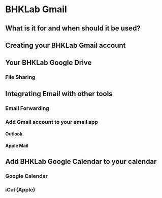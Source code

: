 # BHKLab Gmail

## What is it for and when should it be used?


## Creating your BHKLab Gmail account


## Your BHKLab Google Drive

### File Sharing


## Integrating Email with other tools

###  Email Forwarding

### Add Gmail account to your email app
#### Outlook

#### Apple Mail


## Add BHKLab Google Calendar to your calendar
### Google Calendar

### iCal (Apple)

